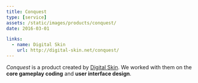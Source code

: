 ```yaml
---
title: Conquest
type: [service]
assets: /static/images/products/conquest/
date: 2016-03-01

links:
  - name: Digital Skin
    url: http://digital-skin.net/conquest/
---
```


_Conquest_ is a product created by [Digital Skin](http://digital-skin.net/). We worked with them on the **core gameplay coding** and **user interface design**.
